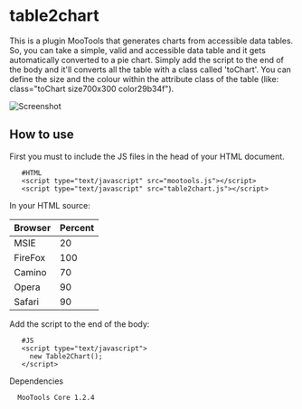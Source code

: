 table2chart
=======================
This is a plugin MooTools that generates charts from accessible data tables. So, you can take a simple, valid and accessible data table
and it gets automatically converted to a pie chart. Simply add the script to the end of the body and it'll converts all the table
with a class called 'toChart'. 
You can define the size and the colour within the attribute class of the table (like: class="toChart size700x300 color29b34f").

![Screenshot](http://farm5.static.flickr.com/4093/4863355714_95a08a2074_z.jpg)

How to use
----------

First you must to include the JS files in the head of your HTML document.
       
       #HTML
       <script type="text/javascript" src="mootools.js"></script>
       <script type="text/javascript" src="table2chart.js"></script>


In your HTML source: 
       <table class="toChart size700x300 color29b34f" summary="Browsers for this site, 29 May 2010">
         <thead><tr><th>Browser</th><th>Percent</th></tr></thead>
         <tbody>
           <tr><td>MSIE</td><td>20</td></tr>
           <tr><td>FireFox</td><td>100</td></tr>
           <tr><td>Camino</td><td>70</td></tr>
           <tr><td>Opera</td><td>90</td></tr>
           <tr><td>Safari</td><td>90</td></tr>
        </tbody>
      </table>


Add the script to the end of the body:

       #JS 
       <script type="text/javascript">
         new Table2Chart(); 
       </script>


Dependencies

      MooTools Core 1.2.4
